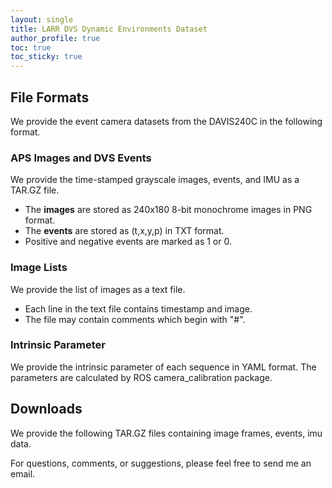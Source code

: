 ```yaml
---
layout: single
title: LARR DVS Dynamic Environments Dataset
author_profile: true
toc: true
toc_sticky: true
---
```


## File Formats
We provide the event camera datasets from the DAVIS240C in the following format.

### APS Images and DVS Events

We provide the time-stamped grayscale images, events, and IMU as a TAR.GZ file. 

* The **images** are stored as 240x180 8-bit monochrome images in PNG format.
* The **events** are stored as (t,x,y,p) in TXT format.
* Positive and negative events are marked as 1 or 0.

### Image Lists

We provide the list of images as a text file.
	
* Each line in the text file contains timestamp and image.
* The file may contain comments which begin with "#".

### Intrinsic Parameter

We provide the intrinsic parameter of each sequence in YAML format. The parameters are calculated by ROS camera_calibration package.

## Downloads

We provide the following TAR.GZ files containing image frames, events, imu data.

<!-- | sequence name | duration | length | min valid depth | description |
|---------------|:--------:|:------:|:-------------------------:|-------------|
| one-object-static <br> [TGZ](https://icsl.snu.ac.kr/sangillee/rgbd_dataset_one_object_static.tgz)(0.26GB), [bag](https://icsl.snu.ac.kr/sangillee/rgbd_dataset_one_object_static.bag)(0.97GB), [rawlog](https://icsl.snu.ac.kr/sangillee/rgbd_dataset_one_object_static.rawlog)(8KB) | 23.15s | 0.00m  | 75.65% | One object moves |
| two-object-static <br> [TGZ](https://icsl.snu.ac.kr/sangillee/rgbd_dataset_two_object_static.tgz)(0.29GB), [bag](https://icsl.snu.ac.kr/sangillee/rgbd_dataset_two_object_static.bag)(1.1GB), [rawlog](https://icsl.snu.ac.kr/sangillee/rgbd_dataset_two_object_static.rawlog)(8KB) | 24.70s | 0.00m  | 45.67% | Two objects move |
| place-items <br> [TGZ](https://icsl.snu.ac.kr/sangillee/rgbd_dataset_place_items.tgz)(0.22GB), [bag](https://icsl.snu.ac.kr/sangillee/rgbd_dataset_place_items.bag)(0.76GB), [rawlog](https://icsl.snu.ac.kr/sangillee/rgbd_dataset_place_items.rawlog)(7KB) | 39.91s | 0.00m | 27.70% | Place items on table |
| uav-flight-static <br> [TGZ](https://icsl.snu.ac.kr/sangillee/rgbd_dataset_flight_static.tgz)(0.64GB), [bag](https://icsl.snu.ac.kr/sangillee/rgbd_dataset_flight_static.bag)(2.9GB), [rawlog](https://icsl.snu.ac.kr/sangillee/rgbd_dataset_flight_static.rawlog)(24KB) | 45.41s | 1.906m | 67.59% | UAV hovers |
| fast-object <br> [TGZ](https://icsl.snu.ac.kr/sangillee/rgbd_dataset_fast_object.tgz)(0.55GB), [bag](https://icsl.snu.ac.kr/sangillee/rgbd_dataset_fast_object.bag)(2.2GB), [rawlog](https://icsl.snu.ac.kr/sangillee/rgbd_dataset_fast_object.rawlog)(18KB) | 32.99s | 10.84m | 75.73% | Object moves quickly     |
| slow-object <br> [TGZ](https://icsl.snu.ac.kr/sangillee/rgbd_dataset_slow_object.tgz)(1.3GB), [bag](https://icsl.snu.ac.kr/sangillee/rgbd_dataset_slow_object.bag)(4.3GB), [rawlog](https://icsl.snu.ac.kr/sangillee/rgbd_dataset_slow_object.rawlog)(36KB) | 66.60s | 10.03m | 85.33% | Object moves slowly     |
| close-approach <br> [TGZ](https://icsl.snu.ac.kr/sangillee/rgbd_dataset_close_approach.tgz)(0.75GB), [bag](https://icsl.snu.ac.kr/sangillee/rgbd_dataset_close_approach.bag)(3.1GB), [rawlog](https://icsl.snu.ac.kr/sangillee/rgbd_dataset_close_approach.rawlog)(26KB) | 47.57s | 5.441m | 14.19% | Object approaches closely  |
| leading-pioneer <br> [TGZ](https://icsl.snu.ac.kr/sangillee/rgbd_dataset_leading_pioneer.tgz)(0.84GB), [bag](https://icsl.snu.ac.kr/sangillee/rgbd_dataset_leading_pioneer.bag)(3.1GB), [rawlog](https://icsl.snu.ac.kr/sangillee/rgbd_dataset_leading_pioneer.rawlog)(26KB) | 48.11s | 12.41m | 58.29% | Pioneer follows person  |
| uav-flight-circular <br> [TGZ](https://icsl.snu.ac.kr/sangillee/rgbd_dataset_flight_circular.tgz)(1.2GB), [bag](https://icsl.snu.ac.kr/sangillee/rgbd_dataset_flight_circular.bag)(5.3GB), [rawlog](https://icsl.snu.ac.kr/sangillee/rgbd_dataset_flight_circular.rawlog)(45KB) | 82.48s | 24.42m | 68.41% | UAV follows circular trajectory with a radius of 1 m  | -->

For questions, comments, or suggestions, please feel free to send me an email.
